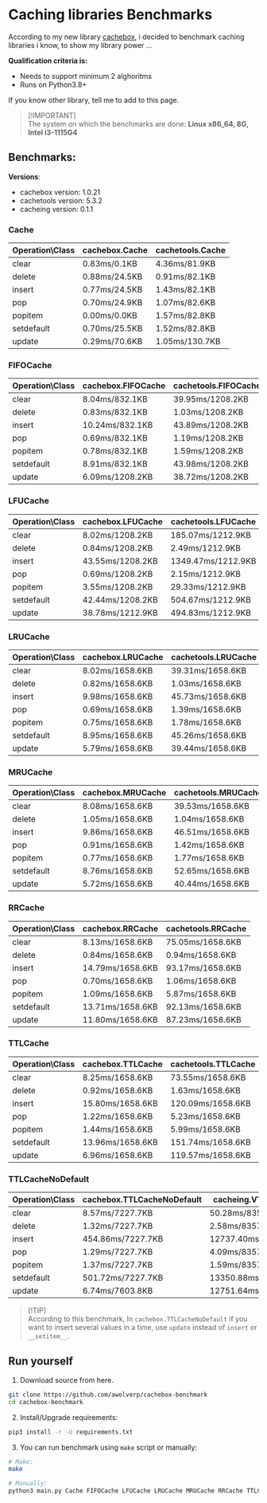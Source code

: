 # Caching libraries Benchmarks
According to my new library [cachebox](https://github.com/awolverp/cachebox), i decided to benchmark caching libraries
i know, to show my library power ...

**Qualification criteria is:**
- Needs to support minimum 2 alghoritms
- Runs on Python3.8+

If you know other library, tell me to add to this page.

> [!IMPORTANT]\
> The system on which the benchmarks are done: **Linux x86_64, 8G, Intel i3-1115G4**

## Benchmarks:
**Versions**:
- cachebox version: 1.0.21
- cachetools version: 5.3.2
- cacheing version: 0.1.1


### Cache 

| Operation\Class | cachebox.Cache | cachetools.Cache |
| --------------- | -------------- | ---------------- |
| clear           | 0.83ms/0.1KB   | 4.36ms/81.9KB    |
| delete          | 0.88ms/24.5KB  | 0.91ms/82.1KB    |
| insert          | 0.77ms/24.5KB  | 1.43ms/82.1KB    |
| pop             | 0.70ms/24.9KB  | 1.07ms/82.6KB    |
| popitem         | 0.00ms/0.0KB   | 1.57ms/82.8KB    |
| setdefault      | 0.70ms/25.5KB  | 1.52ms/82.8KB    |
| update          | 0.29ms/70.6KB  | 1.05ms/130.7KB   |

### FIFOCache 

| Operation\Class | cachebox.FIFOCache | cachetools.FIFOCache |
| --------------- | ------------------ | -------------------- |
| clear           | 8.04ms/832.1KB     | 39.95ms/1208.2KB     |
| delete          | 0.83ms/832.1KB     | 1.03ms/1208.2KB      |
| insert          | 10.24ms/832.1KB    | 43.89ms/1208.2KB     |
| pop             | 0.69ms/832.1KB     | 1.19ms/1208.2KB      |
| popitem         | 0.78ms/832.1KB     | 1.59ms/1208.2KB      |
| setdefault      | 8.91ms/832.1KB     | 43.98ms/1208.2KB     |
| update          | 6.09ms/1208.2KB    | 38.72ms/1208.2KB     |

### LFUCache 

| Operation\Class | cachebox.LFUCache | cachetools.LFUCache | cacheing.LFUCache |
| --------------- | ----------------- | ------------------- | ----------------- |
| clear           | 8.02ms/1208.2KB   | 185.07ms/1212.9KB   | 29.77ms/1212.9KB  |
| delete          | 0.84ms/1208.2KB   | 2.49ms/1212.9KB     | 1.09ms/1212.9KB   |
| insert          | 43.55ms/1208.2KB  | 1349.47ms/1212.9KB  | 22.03ms/1212.9KB  |
| pop             | 0.69ms/1208.2KB   | 2.15ms/1212.9KB     | 1.75ms/1212.9KB   |
| popitem         | 3.55ms/1208.2KB   | 29.33ms/1212.9KB    | 1.30ms/1212.9KB   |
| setdefault      | 42.44ms/1208.2KB  | 504.67ms/1212.9KB   | 48.40ms/1212.9KB  |
| update          | 38.78ms/1212.9KB  | 494.83ms/1212.9KB   | 17.00ms/1658.6KB  |

### LRUCache 

| Operation\Class | cachebox.LRUCache | cachetools.LRUCache | cacheing.LRUCache |
| --------------- | ----------------- | ------------------- | ----------------- |
| clear           | 8.02ms/1658.6KB   | 39.31ms/1658.6KB    | 32.06ms/1658.6KB  |
| delete          | 0.82ms/1658.6KB   | 1.03ms/1658.6KB     | 0.99ms/1658.6KB   |
| insert          | 9.98ms/1658.6KB   | 45.73ms/1658.6KB    | 19.72ms/1658.6KB  |
| pop             | 0.69ms/1658.6KB   | 1.39ms/1658.6KB     | 1.22ms/1658.6KB   |
| popitem         | 0.75ms/1658.6KB   | 1.78ms/1658.6KB     | 1.10ms/1658.6KB   |
| setdefault      | 8.95ms/1658.6KB   | 45.26ms/1658.6KB    | 52.73ms/1658.6KB  |
| update          | 5.79ms/1658.6KB   | 39.44ms/1658.6KB    | 15.79ms/1658.6KB  |

### MRUCache 

| Operation\Class | cachebox.MRUCache | cachetools.MRUCache |
| --------------- | ----------------- | ------------------- |
| clear           | 8.08ms/1658.6KB   | 39.53ms/1658.6KB    |
| delete          | 1.05ms/1658.6KB   | 1.04ms/1658.6KB     |
| insert          | 9.86ms/1658.6KB   | 46.51ms/1658.6KB    |
| pop             | 0.91ms/1658.6KB   | 1.42ms/1658.6KB     |
| popitem         | 0.77ms/1658.6KB   | 1.77ms/1658.6KB     |
| setdefault      | 8.76ms/1658.6KB   | 52.65ms/1658.6KB    |
| update          | 5.72ms/1658.6KB   | 40.44ms/1658.6KB    |

### RRCache 

| Operation\Class | cachebox.RRCache | cachetools.RRCache |
| --------------- | ---------------- | ------------------ |
| clear           | 8.13ms/1658.6KB  | 75.05ms/1658.6KB   |
| delete          | 0.84ms/1658.6KB  | 0.94ms/1658.6KB    |
| insert          | 14.79ms/1658.6KB | 93.17ms/1658.6KB   |
| pop             | 0.70ms/1658.6KB  | 1.06ms/1658.6KB    |
| popitem         | 1.09ms/1658.6KB  | 5.87ms/1658.6KB    |
| setdefault      | 13.71ms/1658.6KB | 92.13ms/1658.6KB   |
| update          | 11.80ms/1658.6KB | 87.23ms/1658.6KB   |

### TTLCache 

| Operation\Class | cachebox.TTLCache | cachetools.TTLCache | cacheing.TTLCache |
| --------------- | ----------------- | ------------------- | ----------------- |
| clear           | 8.25ms/1658.6KB   | 73.55ms/1658.6KB    | 41.72ms/1976.4KB  |
| delete          | 0.92ms/1658.6KB   | 1.63ms/1658.6KB     | 2.32ms/2001.3KB   |
| insert          | 15.80ms/1658.6KB  | 120.09ms/1658.6KB   | 74.64ms/3568.1KB  |
| pop             | 1.22ms/1658.6KB   | 5.23ms/1658.6KB     | 3.84ms/3593.4KB   |
| popitem         | 1.44ms/1658.6KB   | 5.99ms/1658.6KB     | 1.30ms/3745.3KB   |
| setdefault      | 13.96ms/1658.6KB  | 151.74ms/1658.6KB   | 151.67ms/5162.3KB |
| update          | 6.96ms/1658.6KB   | 119.57ms/1658.6KB   | 67.23ms/7047.6KB  |

### TTLCacheNoDefault 

| Operation\Class | cachebox.TTLCacheNoDefault | cacheing.VTTLCache |
| --------------- | -------------------------- | ------------------ |
| clear           | 8.57ms/7227.7KB            | 50.28ms/8357.2KB   |
| delete          | 1.32ms/7227.7KB            | 2.58ms/8357.2KB    |
| insert          | 454.86ms/7227.7KB          | 12737.40ms/8357.2KB |
| pop             | 1.29ms/7227.7KB            | 4.09ms/8357.2KB    |
| popitem         | 1.37ms/7227.7KB            | 1.59ms/8357.2KB    |
| setdefault      | 501.72ms/7227.7KB          | 13350.88ms/8357.2KB |
| update          | 6.74ms/7603.8KB            | 12751.64ms/8357.2KB |

> [!TIP]\
> According to this benchmark, In `cachebox.TTLCacheNoDefault` if you want to insert several values in a time, use `update` instead of `insert` or `__setitem__`.

## Run yourself
1. Download source from here.
```sh
git clone https://github.com/awolverp/cachebox-benchmark
cd cachebox-benchmark
```

2. Install/Upgrade requirements:
```sh
pip3 install -r -U requirements.txt
```

3. You can run benchmark using `make` script or manually:
```sh
# Make:
make

# Manually:
python3 main.py Cache FIFOCache LFUCache LRUCache MRUCache RRCache TTLCache TTLCacheNoDefault
```

